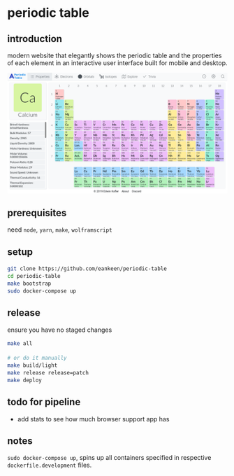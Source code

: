 # periodic table

## introduction

modern website that elegantly shows the periodic table and the properties of each element in an interactive user interface built for mobile and desktop.

![periodic table image](./periodic-table.png)

## prerequisites

need `node`, `yarn`, `make`, `wolframscript`

## setup

```sh
git clone https://github.com/eankeen/periodic-table
cd periodic-table
make bootstrap
sudo docker-compose up
```

## release

ensure you have no staged changes

```sh
make all

# or do it manually
make build/light
make release release=patch
make deploy
```

## todo for pipeline

- add stats to see how much browser support app has

## notes

`sudo docker-compose up`, spins up all containers specified in respective `dockerfile.development` files.
